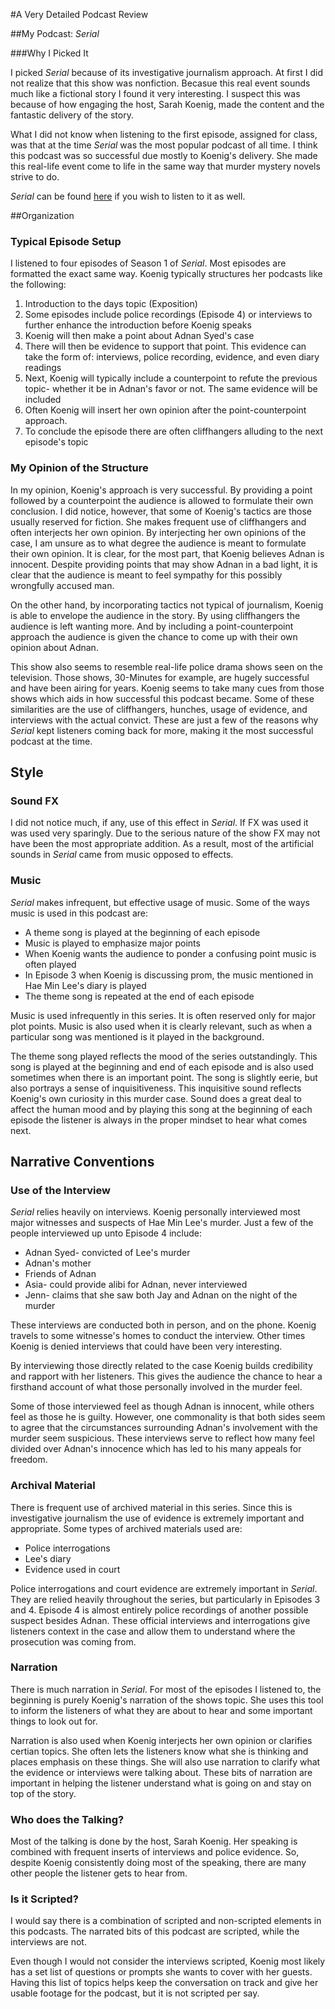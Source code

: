 #A Very Detailed Podcast Review

##My Podcast: *Serial*

###Why I Picked It

I picked *Serial* because of its investigative journalism approach. At first I did not realize that this show was nonfiction. Becasue this real event sounds much like a fictional story I found it very interesting. I suspect this was because of how engaging the host, Sarah Koenig, made the content and the fantastic delivery of the story.


What I did not know when listening to the first episode, assigned for class, was that at the time *Serial* was the most popular podcast of all time. I think this podcast was so successful due mostly to Koenig's delivery. She made this real-life event come to life in the same way that murder mystery novels strive to do.

*Serial* can be found [here](https://serialpodcast.org/season-one) if you wish to listen to it as well.

##Organization

### Typical Episode Setup

I listened to four episodes of Season 1 of *Serial*. Most episodes are formatted the exact same way. Koenig typically structures her podcasts like the following:
1. Introduction to the days topic (Exposition) 
1. Some episodes include police recordings (Episode 4) or interviews to further enhance the introduction before Koenig speaks
1.  Koenig will then make a point about Adnan Syed's case
1. There will then be evidence to support that point. This evidence can take the form of: interviews, police recording, evidence, and even diary readings 
1. Next, Koenig will typically include a counterpoint to refute the previous topic- whether it be in Adnan's favor or not. The same evidence will be included
1. Often Koenig will insert her own opinion after the point-counterpoint approach. 
1. To conclude the episode there are often cliffhangers alluding to the next episode's topic

### My Opinion of the Structure 

In my opinion, Koenig's approach is very successful. By providing a point followed by a counterpoint the audience is allowed to formulate their own conclusion. I did notice, however, that some of Koenig's tactics are those usually reserved for fiction. She makes frequent use of cliffhangers and often interjects her own opinion. By interjecting her own opinions of the case, I am unsure as to what degree the audience is meant to formulate their own opinion. It is clear, for the most part, that Koenig believes Adnan is innocent. Despite providing points that may show Adnan in a bad light, it is clear that the audience is meant to feel sympathy for this possibly wrongfully accused man.

On the other hand, by incorporating tactics not typical of journalism, Koenig is able to envelope the audience in the story. By using cliffhangers the audience is left wanting more. And by including a point-counterpoint approach the audience is given the chance to come up with their own opinion about Adnan. 

This show also seems to resemble real-life police drama shows seen on the television. Those shows, 30-Minutes for example, are hugely successful and have been airing for years. Koenig seems to take many cues from those shows which aids in how successful this podcast became. Some of these similarities are the use of cliffhangers, hunches, usage of evidence, and interviews with the actual convict. These are just a few of the reasons why *Serial* kept listeners coming back for more, making it the most successful podcast at the time.

## Style

### Sound FX

I did not notice much, if any, use of this effect in *Serial*. If FX was used it was used very sparingly. Due to the serious nature of the show FX may not have been the most appropriate addition. As a result, most of the artificial  sounds in *Serial* came from music opposed to effects.

### Music

*Serial* makes infrequent, but effective usage of music. Some of the ways music is used in this podcast are:
* A theme song is played at the beginning of each episode
* Music is played to emphasize major points
* When Koenig wants the audience to ponder a confusing point music is often played
* In Episode 3 when Koenig is discussing prom, the music mentioned in Hae Min Lee's diary is played
* The theme song is repeated at the end of each episode 

Music is used infrequently in this series. It is often reserved only for major plot points. Music is also used when it is clearly relevant, such as when a particular song was mentioned is it played in the background.

The theme song played reflects the mood of the series outstandingly. This song is played at the beginning and end of each episode and is also used sometimes when there is an important point. The song is slightly eerie, but also portrays a sense of inquisitiveness. This inquisitive sound reflects Koenig's own curiosity in this murder case. Sound does a great deal to affect the human mood and by playing this song at the beginning of each episode the listener is always in the proper mindset to hear what comes next.

## Narrative Conventions

### Use of the Interview

*Serial* relies heavily on interviews. Koenig personally interviewed most major witnesses and suspects of Hae Min Lee's murder. Just a few of the people interviewed up unto Episode 4 include:
* Adnan Syed- convicted of Lee's murder
* Adnan's mother
* Friends of Adnan
* Asia- could provide alibi for Adnan, never interviewed
* Jenn- claims that she saw both Jay and Adnan on the night of the murder

These interviews are conducted both in person, and on the phone. Koenig travels to some witnesse's homes to conduct the interview. Other times Koenig is denied interviews that could have been very interesting. 

By interviewing those directly related to the case Koenig builds credibility and rapport with her listeners. This gives the audience the chance to hear a firsthand account of what those personally involved in the murder feel. 

Some of those interviewed feel as though Adnan is innocent, while others feel as those he is guilty. However, one commonality is that both sides seem to agree that the circumstances surrounding Adnan's involvement with the murder seem suspicious. These interviews serve to reflect how many feel divided over Adnan's innocence which has led to his many appeals for freedom. 

### Archival Material

There is frequent use of archived material in this series. Since this is investigative journalism the use of evidence is extremely important and appropriate. Some types of archived materials used are:
* Police interrogations
* Lee's diary
* Evidence used in court

Police interrogations and court evidence are extremely important in *Serial*. They are relied heavily throughout the series, but particularly in Episodes 3 and 4. Episode 4 is almost entirely police recordings of another possible suspect besides Adnan. These official interviews and interrogations give listeners context in the case and allow them to understand where the prosecution was coming from. 

### Narration

There is much narration in *Serial*. For most of the episodes I listened to, the beginning is purely Koenig's narration of the shows topic. She uses this tool to inform the listeners of what they are about to hear and some important things to look out for.

Narration is also used when Koenig interjects her own opinion or clarifies certian topics. She often lets the listeners know what she is thinking and places emphasis on these things. She will also use narration to clarify what the evidence or interviews were talking about. These bits of narration are important in helping the listener understand what is going on and stay on top of the story.

### Who does the Talking?

Most of the talking is done by the host, Sarah Koenig. Her speaking is combined with frequent inserts of interviews and police evidence. So, despite Koenig consistently doing most of the speaking, there are many other people the listener gets to hear from. 

### Is it Scripted?

I would say there is a combination of scripted and non-scripted elements in this podcasts. The narrated bits of this podcast are scripted, while the interviews are not. 

Even though I would not consider the interviews scripted, Koenig most likely has a set list of questions or prompts she wants to cover with her guests. Having this list of topics helps keep the conversation on track and give her usable footage for the podcast, but it is not scripted per say. 